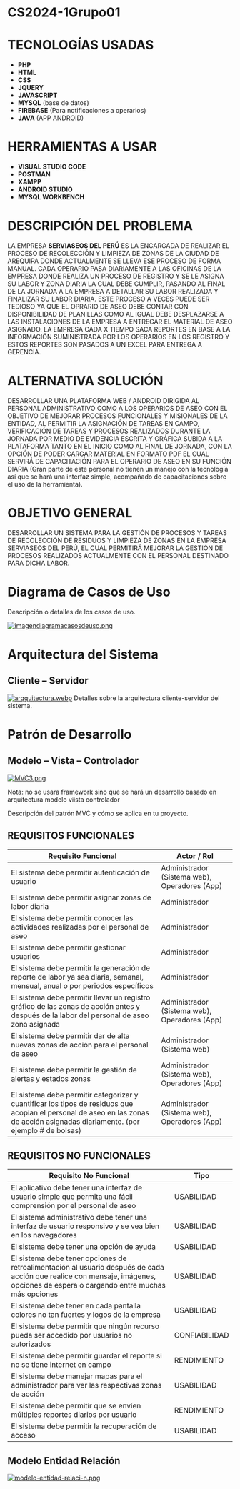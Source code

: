 # CS2024-1Grupo01

# TECNOLOGÍAS USADAS

- **PHP**
- **HTML**
- **CSS**
- **JQUERY**
- **JAVASCRIPT**
- **MYSQL** (base de datos)
- **FIREBASE** (Para notificaciones a operarios)
- **JAVA** (APP ANDROID)

# HERRAMIENTAS A USAR

- **VISUAL STUDIO CODE**
- **POSTMAN**
- **XAMPP**
- **ANDROID STUDIO**
- **MYSQL WORKBENCH**

# DESCRIPCIÓN DEL PROBLEMA

LA EMPRESA **SERVIASEOS DEL PERÚ** ES LA ENCARGADA DE REALIZAR EL PROCESO DE RECOLECCIÓN Y LIMPIEZA DE ZONAS DE LA CIUDAD DE AREQUIPA DONDE ACTUALMENTE SE LLEVA ESE PROCESO DE FORMA MANUAL. CADA OPERARIO PASA DIARIAMENTE A LAS OFICINAS DE LA EMPRESA DONDE REALIZA UN PROCESO DE REGISTRO Y SE LE ASIGNA SU LABOR Y ZONA DIARIA LA CUAL DEBE CUMPLIR, PASANDO AL FINAL DE LA JORNADA A LA EMPRESA A DETALLAR SU LABOR REALIZADA Y FINALIZAR SU LABOR DIARIA. ESTE PROCESO A VECES PUEDE SER TEDIOSO YA QUE EL OPRARIO DE ASEO DEBE CONTAR CON DISPONIBILIDAD DE PLANILLAS COMO AL IGUAL DEBE DESPLAZARSE A LAS INSTALACIONES DE LA EMPRESA A ENTREGAR EL MATERIAL DE ASEO ASIGNADO. LA EMPRESA CADA X TIEMPO SACA REPORTES EN BASE A LA INFORMACIÓN SUMINISTRADA POR LOS OPERARIOS EN LOS REGISTRO Y ESTOS REPORTES SON PASADOS A UN EXCEL PARA ENTREGA A GERENCIA.

# ALTERNATIVA SOLUCIÓN

DESARROLLAR UNA PLATAFORMA WEB / ANDROID DIRIGIDA AL PERSONAL ADMINISTRATIVO COMO A LOS OPERARIOS DE ASEO CON EL OBJETIVO DE MEJORAR PROCESOS FUNCIONALES Y MISIONALES DE LA ENTIDAD, AL PERMITIR LA ASIGNACIÓN DE TAREAS EN CAMPO, VERIFICACIÓN DE TAREAS Y PROCESOS REALIZADOS DURANTE LA JORNADA POR MEDIO DE EVIDENCIA ESCRITA Y GRÁFICA SUBIDA A LA PLATAFORMA TANTO EN EL INICIO COMO AL FINAL DE JORNADA, CON LA OPCIÓN DE PODER CARGAR MATERIAL EN FORMATO PDF EL CUAL SERVIRÁ DE CAPACITACIÓN PARA EL OPERARIO DE ASEO EN SU FUNCIÓN DIARIA (Gran parte de este personal no tienen un manejo con la tecnología así que se hará una interfaz simple, acompañado de capacitaciones sobre el uso de la herramienta).

# OBJETIVO GENERAL

DESARROLLAR UN SISTEMA PARA LA GESTIÓN DE PROCESOS Y TAREAS DE RECOLECCIÓN DE RESIDUOS Y LIMPIEZA DE ZONAS EN LA EMPRESA SERVIASEOS DEL PERÚ, EL CUAL PERMITIRÁ MEJORAR LA GESTIÓN DE PROCESOS REALIZADOS ACTUALMENTE CON EL PERSONAL DESTINADO PARA DICHA LABOR.









# Diagrama de Casos de Uso

Descripción o detalles de los casos de uso.

[![imagendiagramacasosdeuso.png](https://i.postimg.cc/1RKdN9Yj/imagendiagramacasosdeuso.png)](https://postimg.cc/YjhR5w76)

# Arquitectura del Sistema

## Cliente – Servidor
[![arqquitectura.webp](https://i.postimg.cc/9Qsgjzrr/arqquitectura.webp)](https://postimg.cc/cvMBRx7S)
Detalles sobre la arquitectura cliente-servidor del sistema.

# Patrón de Desarrollo

## Modelo – Vista – Controlador
[![MVC3.png](https://i.postimg.cc/nMbvWGt2/MVC3.png)](https://postimg.cc/7J9GG7hJ)

Nota: no se usara framework sino que se hará un desarrollo basado en arquitectura modelo viista controlador


Descripción del patrón MVC y cómo se aplica en tu proyecto.
## REQUISITOS FUNCIONALES

| Requisito Funcional | Actor / Rol |
|---------------------|-------------|
| El sistema debe permitir autenticación de usuario | Administrador (Sistema web), Operadores (App) |
| El sistema debe permitir asignar zonas de labor diaria | Administrador |
| El sistema debe permitir conocer las actividades realizadas por el personal de aseo | Administrador |
| El sistema debe permitir gestionar usuarios | Administrador |
| El sistema debe permitir la generación de reporte de labor ya sea diaria, semanal, mensual, anual o por periodos específicos | Administrador |
| El sistema debe permitir llevar un registro gráfico de las zonas de acción antes y después de la labor del personal de aseo zona asignada | Administrador (Sistema web), Operadores (App) |
| El sistema debe permitir dar de alta nuevas zonas de acción para el personal de aseo | Administrador (Sistema web) |
| El sistema debe permitir la gestión de alertas y estados zonas | Administrador (Sistema web), Operadores (App) |
| El sistema debe permitir categorizar y cuantificar los tipos de residuos que acopian el personal de aseo en las zonas de acción asignadas diariamente. (por ejemplo # de bolsas) | Administrador (Sistema web), Operadores (App) |

## REQUISITOS NO FUNCIONALES
| Requisito No Funcional | Tipo |
|------------------------|------|
| El aplicativo debe tener una interfaz de usuario simple que permita una fácil comprensión por el personal de aseo | USABILIDAD |
| El sistema administrativo debe tener una interfaz de usuario responsivo y se vea bien en los navegadores | USABILIDAD |
| El sistema debe tener una opción de ayuda | USABILIDAD |
| El sistema debe tener opciones de retroalimentación al usuario después de cada acción que realice con mensaje, imágenes, opciones de espera o cargando entre muchas más opciones | USABILIDAD |
| El sistema debe tener en cada pantalla colores no tan fuertes y logos de la empresa | USABILIDAD |
| El sistema debe permitir que ningún recurso pueda ser accedido por usuarios no autorizados | CONFIABILIDAD |
| El sistema debe permitir guardar el reporte si no se tiene internet en campo | RENDIMIENTO |
| El sistema debe manejar mapas para el administrador para ver las respectivas zonas de acción | USABILIDAD |
| El sistema debe permitir que se envíen múltiples reportes diarios por usuario | RENDIMIENTO |
| El sistema debe permitir la recuperación de acceso | USABILIDAD |

## Modelo Entidad Relación
[![modelo-entidad-relaci-n.png](https://i.postimg.cc/T1c1JVQB/modelo-entidad-relaci-n.png)](https://postimg.cc/K3RmZg65)

